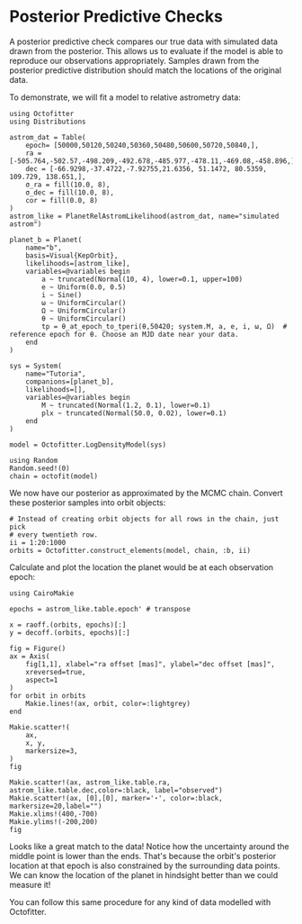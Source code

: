 # Posterior Predictive Checks

A posterior predictive check compares our true data with simulated data drawn from the posterior. This allows us to evaluate if the model is able to reproduce our observations appropriately. Samples drawn from the posterior predictive distribution should match the locations of the original data.

To demonstrate, we will fit a model to relative astrometry data:

```@example 1
using Octofitter
using Distributions

astrom_dat = Table(
    epoch= [50000,50120,50240,50360,50480,50600,50720,50840,],
    ra = [-505.764,-502.57,-498.209,-492.678,-485.977,-478.11,-469.08,-458.896,],
    dec = [-66.9298,-37.4722,-7.92755,21.6356, 51.1472, 80.5359, 109.729, 138.651,],
    σ_ra = fill(10.0, 8),
    σ_dec = fill(10.0, 8),
    cor = fill(0.0, 8)
)
astrom_like = PlanetRelAstromLikelihood(astrom_dat, name="simulated astrom")

planet_b = Planet(
    name="b",
    basis=Visual{KepOrbit},
    likelihoods=[astrom_like],
    variables=@variables begin
        a ~ truncated(Normal(10, 4), lower=0.1, upper=100)
        e ~ Uniform(0.0, 0.5)
        i ~ Sine()
        ω ~ UniformCircular()
        Ω ~ UniformCircular()
        θ ~ UniformCircular()
        tp = θ_at_epoch_to_tperi(θ,50420; system.M, a, e, i, ω, Ω)  # reference epoch for θ. Choose an MJD date near your data.
    end
)

sys = System(
    name="Tutoria",
    companions=[planet_b],
    likelihoods=[],
    variables=@variables begin
        M ~ truncated(Normal(1.2, 0.1), lower=0.1)
        plx ~ truncated(Normal(50.0, 0.02), lower=0.1)
    end
)

model = Octofitter.LogDensityModel(sys)

using Random
Random.seed!(0)
chain = octofit(model)
```

We now have our posterior as approximated by the MCMC chain. Convert these posterior samples into orbit objects:
```@example 1
# Instead of creating orbit objects for all rows in the chain, just pick
# every twentieth row.
ii = 1:20:1000
orbits = Octofitter.construct_elements(model, chain, :b, ii)
```

Calculate and plot the location the planet would be at each observation epoch:
```@example 1
using CairoMakie 

epochs = astrom_like.table.epoch' # transpose

x = raoff.(orbits, epochs)[:]
y = decoff.(orbits, epochs)[:]

fig = Figure()
ax = Axis(
    fig[1,1], xlabel="ra offset [mas]", ylabel="dec offset [mas]",
    xreversed=true,
    aspect=1
)
for orbit in orbits
    Makie.lines!(ax, orbit, color=:lightgrey)
end

Makie.scatter!(
    ax,
    x, y,
    markersize=3,
)
fig

Makie.scatter!(ax, astrom_like.table.ra, astrom_like.table.dec,color=:black, label="observed")
Makie.scatter!(ax, [0],[0], marker='⋆', color=:black, markersize=20,label="")
Makie.xlims!(400,-700)
Makie.ylims!(-200,200)
fig

```

Looks like a great match to the data! Notice how the uncertainty around the middle point is lower than the ends. That's because the orbit's posterior location at that epoch is also constrained by the surrounding data points. We can know the location of the planet in hindsight better than we could measure it!

You can follow this same procedure for any kind of data modelled with Octofitter.
